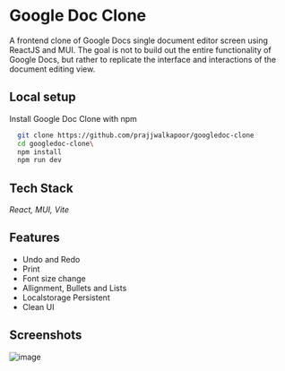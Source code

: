 # Google Doc Clone
A frontend clone of Google Docs single document editor screen using ReactJS and MUI. The goal is not to build out the entire functionality of Google Docs, but rather to replicate the interface and interactions of the document editing view.

## Local setup

Install Google Doc Clone with npm

```bash
  git clone https://github.com/prajjwalkapoor/googledoc-clone
  cd googledoc-clone\
  npm install
  npm run dev
```
    
## Tech Stack

*React, MUI, Vite*


## Features

- Undo and Redo
- Print
- Font size change
- Allignment, Bullets and Lists
- Localstorage Persistent
- Clean UI


## Screenshots

![image](https://github.com/prajjwalkapoor/googledoc-clone/assets/68912239/3320b4ac-cb85-420a-ab99-774aaa87910f)

